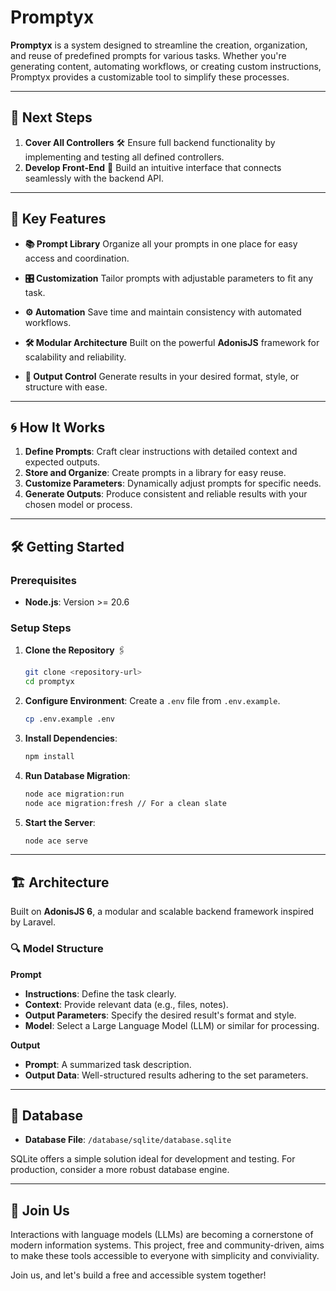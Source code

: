 # Promptyx

**Promptyx** is a system designed to streamline the creation, organization, and reuse of predefined prompts for various tasks. Whether you're generating content, automating workflows, or creating custom instructions, Promptyx provides a customizable tool to simplify these processes.

---

## 🔮 Next Steps

1. **Cover All Controllers** 🛠️ Ensure full backend functionality by implementing and testing all defined controllers.
2. **Develop Front-End** 🎨 Build an intuitive interface that connects seamlessly with the backend API.

---

## 🌟 Key Features

- **📚 Prompt Library**
  Organize all your prompts in one place for easy access and coordination.

- **🎛️ Customization**
  Tailor prompts with adjustable parameters to fit any task.

- **⚙️ Automation**
  Save time and maintain consistency with automated workflows.

- **🛠️ Modular Architecture**
  Built on the powerful **AdonisJS** framework for scalability and reliability.

- **🎨 Output Control**
  Generate results in your desired format, style, or structure with ease.

---

## 🌀 How It Works

1. **Define Prompts**: Craft clear instructions with detailed context and expected outputs.
2. **Store and Organize**: Create prompts in a library for easy reuse.
3. **Customize Parameters**: Dynamically adjust prompts for specific needs.
4. **Generate Outputs**: Produce consistent and reliable results with your chosen model or process.

---

## 🛠️ Getting Started

### Prerequisites

- **Node.js**: Version >= 20.6

### Setup Steps

1. **Clone the Repository** 🖇️
   ```bash
   git clone <repository-url>
   cd promptyx
   ```

2. **Configure Environment**:
   Create a `.env` file from `.env.example`.
   ```bash
   cp .env.example .env
   ```

3. **Install Dependencies**:
   ```bash
   npm install
   ```

4. **Run Database Migration**:
   ```bash
   node ace migration:run
   node ace migration:fresh // For a clean slate
   ```

5. **Start the Server**:
   ```bash
   node ace serve
   ```

---

## 🏗️ Architecture

Built on **AdonisJS 6**, a modular and scalable backend framework inspired by Laravel.

### 🔍 Model Structure

**Prompt**

- **Instructions**: Define the task clearly.
- **Context**: Provide relevant data (e.g., files, notes).
- **Output Parameters**: Specify the desired result's format and style.
- **Model**: Select a Large Language Model (LLM) or similar for processing.

**Output**

- **Prompt**: A summarized task description.
- **Output Data**: Well-structured results adhering to the set parameters.

---

## 📂 Database

- **Database File**: `/database/sqlite/database.sqlite`

SQLite offers a simple solution ideal for development and testing. For production, consider a more robust database engine.

---

## 🤝 Join Us

Interactions with language models (LLMs) are becoming a cornerstone of modern information systems. This project, free and community-driven, aims to make these tools accessible to everyone with simplicity and conviviality.

Join us, and let's build a free and accessible system together!
